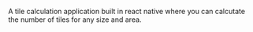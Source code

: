 A tile calculation application built in react native where you can calcutate the number of tiles for any size and area.
